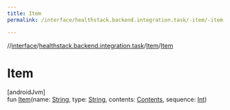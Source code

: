 ```yaml
---
title: Item
permalink: /interface/healthstack.backend.integration.task/-item/-item.html

---
```

//[interface](../../../index.html)/[healthstack.backend.integration.task](../index.html)/[Item](index.html)/[Item](-item.html)



# Item



[androidJvm]\
fun [Item](-item.html)(name: [String](https://kotlinlang.org/api/latest/jvm/stdlib/kotlin/-string/index.html), type: [String](https://kotlinlang.org/api/latest/jvm/stdlib/kotlin/-string/index.html), contents: [Contents](../-contents/index.html), sequence: [Int](https://kotlinlang.org/api/latest/jvm/stdlib/kotlin/-int/index.html))




